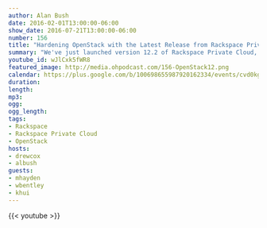 ```yaml
---
author: Alan Bush
date: 2016-02-01T13:00:00-06:00
show_date: 2016-07-21T13:00:00-06:00
number: 156
title: "Hardening OpenStack with the Latest Release from Rackspace Private Cloud"
summary: "We've just launched version 12.2 of Rackspace Private Cloud, and we've got a lot to talk about, with our OpenStack experts, including support for Liberty version of OpenStack, a technical preview of Load Balancing as a Service and security hardening."
youtube_id: wJlCxk5fWR8
featured_image: http://media.ohpodcast.com/156-OpenStack12.png
calendar: https://plus.google.com/b/100698655987920162334/events/cvd0kgsvq6jevn0o5k8ldnv8gtg
duration:
length:
mp3:
ogg:
ogg_length:
tags:
- Rackspace
- Rackspace Private Cloud
- OpenStack
hosts:
- drewcox
- albush
guests:
- mhayden
- wbentley
- khui
---
```


<!--more-->

{{< youtube >}}
